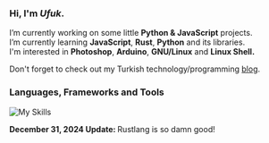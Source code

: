 <h3 align="left">Hi, I'm <em>Ufuk</em>.</h1>

<p>
  I’m currently working on some little <strong>Python & JavaScript</strong> projects. <br> 
  I’m currently learning <strong>JavaScript</strong>, <strong>Rust</strong>, <strong>Python</strong> and its libraries.<br> 
  I'm interested in <strong>Photoshop</strong>, <strong>Arduino</strong>, <strong>GNU/Linux</strong> and <strong>Linux Shell.</strong> 

  Don't forget to check out my Turkish technology/programming <a href="https://ufuk.bearblog.dev" target="_blank" rel="noopener noreferrer">blog</a>.
</p>

<h3 align="left">Languages, Frameworks and Tools</h3>

<img src="https://skillicons.dev/icons?i=html,css,bootstrap,js,supabase,nodejs,npm,react,vue,python,flask,md,bash,figma&perline=7" alt="My Skills">

<strong>December 31, 2024 Update: </strong> Rustlang is so damn good!
